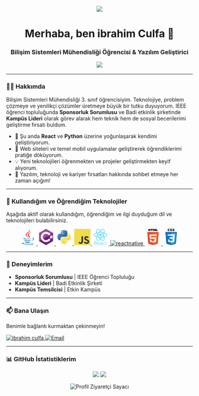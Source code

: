 <p align="center">
  <img src="https://raw.githubusercontent.com/iampavangandhi/iampavangandhi/master/gifs/Hi.gif" width="50px">
</p>

<h1 align="center">Merhaba, ben ibrahim Culfa 👋</h1>
<h3 align="center">Bilişim Sistemleri Mühendisliği Öğrencisi & Yazılım Geliştirici</h3>

<p align="center">
  <img src="https://github.com/REANMACHINE/REANMACHINE/blob/main/developer.gif" width="300" />
</p>

---

### 👨‍💻 Hakkımda
 Bilişim Sistemleri Mühendisliği 3. sınıf öğrencisiyim. Teknolojiye, problem çözmeye ve yenilikçi çözümler üretmeye büyük bir tutku duyuyorum. IEEE öğrenci topluluğunda **Sponsorluk Sorumlusu** ve Badi etkinlik şirketinde **Kampüs Lideri** olarak görev alarak hem teknik hem de sosyal becerilerimi geliştirme fırsatı buldum.

- 🔭 Şu anda **React** ve **Python** üzerine yoğunlaşarak kendimi geliştiriyorum.
- 🌱 Web siteleri ve temel mobil uygulamalar geliştirerek öğrendiklerimi pratiğe döküyorum.
- 💡 Yeni teknolojileri öğrenmekten ve projeler geliştirmekten keyif alıyorum.
- 💬 Yazılım, teknoloji ve kariyer fırsatları hakkında sohbet etmeye her zaman açığım!

---

### 🚀 Kullandığım ve Öğrendiğim Teknolojiler

Aşağıda aktif olarak kullandığım, öğrendiğim ve ilgi duyduğum dil ve teknolojileri bulabilirsiniz.

<p align="center">
  <a href="https://www.java.com" target="_blank" rel="noreferrer">
    <img src="https://raw.githubusercontent.com/devicons/devicon/master/icons/java/java-original.svg" alt="java" width="45" height="45"/>
  </a>
  <a href="https://dotnet.microsoft.com/" target="_blank" rel="noreferrer">
    <img src="https://raw.githubusercontent.com/devicons/devicon/master/icons/csharp/csharp-original.svg" alt="csharp" width="45" height="45"/>
  </a>
  <a href="https://www.python.org" target="_blank" rel="noreferrer">
    <img src="https://raw.githubusercontent.com/devicons/devicon/master/icons/python/python-original.svg" alt="python" width="45" height="45"/>
  </a>
  <a href="https://developer.mozilla.org/en-US/docs/Web/JavaScript" target="_blank" rel="noreferrer">
    <img src="https://raw.githubusercontent.com/devicons/devicon/master/icons/javascript/javascript-original.svg" alt="javascript" width="45" height="45"/>
  </a>
  <a href="https://reactjs.org/" target="_blank" rel="noreferrer">
    <img src="https://raw.githubusercontent.com/devicons/devicon/master/icons/react/react-original-wordmark.svg" alt="react" width="45" height="45"/>
  </a>
  <a href="https://reactnative.dev/" target="_blank" rel="noreferrer">
    <img src="https://cdn.jsdelivr.net/gh/devicons/devicon/icons/react/react-original.svg" alt="reactnative" width="45" height="45"/>
  </a>
  <a href="https://www.w3.org/html/" target="_blank" rel="noreferrer">
    <img src="https://raw.githubusercontent.com/devicons/devicon/master/icons/html5/html5-original-wordmark.svg" alt="html5" width="45" height="45"/>
  </a>
  <a href="https://www.w3schools.com/css/" target="_blank" rel="noreferrer">
    <img src="https://raw.githubusercontent.com/devicons/devicon/master/icons/css3/css3-original-wordmark.svg" alt="css3" width="45" height="45"/>
  </a>
</p>

---

### 💼 Deneyimlerim

-   **Sponsorluk Sorumlusu** | IEEE Öğrenci Topluluğu
-   **Kampüs Lideri** | Badi Etkinlik Şirketi
-   **Kampüs Temsilcisi** | Etkin Kampüs

---

### 📫 Bana Ulaşın

Benimle bağlantı kurmaktan çekinmeyin!

<p align="left">
  <a href="https://www.linkedin.com/in/ibrahim-culfa-3901452a2/" target="blank">
    <img align="center" src="https://raw.githubusercontent.com/rahuldkjain/github-profile-readme-generator/master/src/images/icons/Social/linked-in-alt.svg" alt="ibrahim culfa" height="30" width="40" />
  </a>
  <a href="mailto:ibrahimculfa57@gmail.com">
    <img align="center" src="https://cdn-icons-png.flaticon.com/512/281/281769.png" alt="Email" height="30" width="30" />
  </a>
</p>

---

### 📊 GitHub İstatistiklerim



<p align="center">
  <img height="180em" src="https://github-readme-stats.vercel.app/api?username=ibrahimmcx&show_icons=true&theme=dracula&include_all_commits=true&count_private=true"/>
  <img height="180em" src="https://github-readme-stats.vercel.app/api/top-langs/?username=ibrahimmcx&layout=compact&langs_count=8&theme=dracula"/>
</p>

<p align="center"> 
  <img src="https://profile-counter.glitch.me/ibrahimmcx/count.svg" alt="Profil Ziyaretçi Sayacı" /> 
</p>
